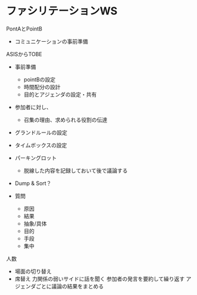 # ファシリテーションWS

PontAとPointB
- コミュニケーションの事前準備


ASISからTOBE

- 事前準備
  - pointBの設定
  - 時間配分の設計
  - 目的とアジェンダの設定・共有
- 参加者に対し、
  - 召集の理由、求められる役割の伝達
 
- グランドルールの設定
- タイムボックスの設定
- パーキングロット
  - 脱線した内容を記録しておいて後で議論する

- Dump & Sort？

- 質問
  - 原因
  - 結果
  - 抽象/具体
  - 目的
  - 手段
  - 集中
 

 人数
  - 場面の切り替え
  - 席替え
 力関係の弱いサイドに話を聞く
 参加者の発言を要約して繰り返す
 アジェンダごとに議論の結果をまとめる


